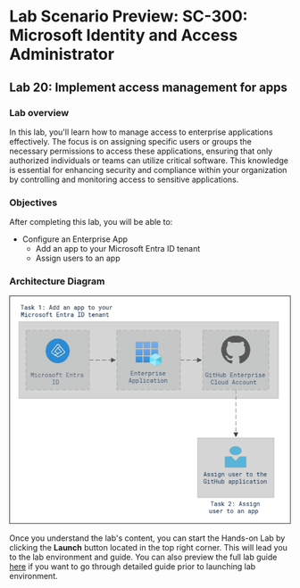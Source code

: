 # Lab Scenario Preview: SC-300:  Microsoft Identity and Access Administrator

## Lab 20: Implement access management for apps

### Lab overview

In this lab, you'll learn how to manage access to enterprise applications effectively. The focus is on assigning specific users or groups the necessary permissions to access these applications, ensuring that only authorized individuals or teams can utilize critical software. This knowledge is essential for enhancing security and compliance within your organization by controlling and monitoring access to sensitive applications.

### Objectives
  
After completing this lab, you will be able to:

- Configure an Enterprise App
  - Add an app to your Microsoft Entra ID tenant
  - Assign users to an app

### Architecture Diagram

![](media/lab20-arch.PNG)

Once you understand the lab's content, you can start the Hands-on Lab by clicking the **Launch** button located in the top right corner. This will lead you to the lab environment and guide. You can also preview the full lab guide [here](https://experience.cloudlabs.ai/#/labguidepreview/7cd3cb40-4729-4dc8-bf02-4c50ddd6f13a) if you want to go through detailed guide prior to launching lab environment.
